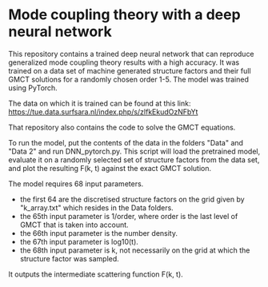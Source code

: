 # Mode coupling theory with a deep neural network

This repository contains a trained deep neural network that can reproduce generalized mode coupling theory results with a high accuracy. 
It was trained on a data set of machine generated structure factors and their full GMCT solutions for a randomly chosen order 1-5. The model was trained using PyTorch.

The data on which it is trained can be found at this link: https://tue.data.surfsara.nl/index.php/s/zlfkEkudOzNFbYt

That repository also contains the code to solve the GMCT equations.


To run the model, put the contents of the data in the folders "Data" and "Data 2" and run DNN_pytorch.py. This script will load the pretrained model, evaluate it on a randomly selected set of structure factors from the data set, and plot the resulting F(k, t) against the exact GMCT solution.

The model requires 68 input parameters. 
 - the first 64 are the discretised structure factors on the grid given by "k_array.txt" which resides in the Data folders. 
 - the 65th input parameter is 1/order, where order is the last level of GMCT that is taken into account.
 - the 66th input parameter is the number density.
 - the 67th input parameter is log10(t).
 - the 68th input parameter is k, not necessarily on the grid at which the structure factor was sampled.
 
 It outputs the intermediate scattering function F(k, t).
